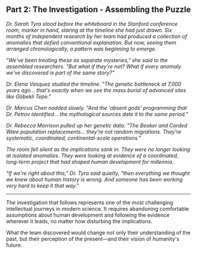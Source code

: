 ## Part 2: The Investigation - Assembling the Puzzle

*Dr. Sarah Tyra stood before the whiteboard in the Stanford conference room, marker in hand, staring at the timeline she had just drawn. Six months of independent research by her team had produced a collection of anomalies that defied conventional explanation. But now, seeing them arranged chronologically, a pattern was beginning to emerge.*

*"We've been treating these as separate mysteries," she said to the assembled researchers. "But what if they're not? What if every anomaly we've discovered is part of the same story?"*

*Dr. Elena Vasquez studied the timeline. "The genetic bottleneck at 7,000 years ago... that's exactly when we see the mass burial of advanced sites like Göbekli Tepe."*

*Dr. Marcus Chen nodded slowly. "And the 'absent gods' programming that Dr. Petrov identified... the mythological sources date it to the same period."*

*Dr. Rebecca Morrison pulled up her genetic data. "The Beaker and Corded Ware population replacements... they're not random migrations. They're systematic, coordinated, continental-scale operations."*

*The room fell silent as the implications sank in. They were no longer looking at isolated anomalies. They were looking at evidence of a coordinated, long-term project that had shaped human development for millennia.*

*"If we're right about this," Dr. Tyra said quietly, "then everything we thought we knew about human history is wrong. And someone has been working very hard to keep it that way."*

---

The investigation that follows represents one of the most challenging intellectual journeys in modern science. It requires abandoning comfortable assumptions about human development and following the evidence wherever it leads, no matter how disturbing the implications.

What the team discovered would change not only their understanding of the past, but their perception of the present—and their vision of humanity's future.
